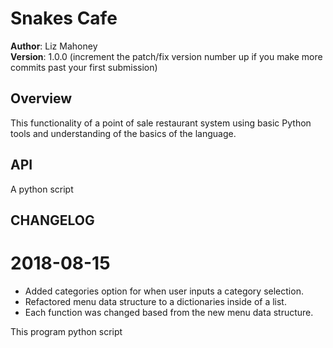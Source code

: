 # Snakes Cafe
**Author**: Liz Mahoney                                                   
**Version**: 1.0.0 (increment the patch/fix version number up if you make more commits past your first submission)

## Overview
<!-- Provide a high level overview of what this application is and why you are building it, beyond the fact that it's an assignment for a Code Fellows 401 class. (i.e. What's your problem domain?) -->
This functionality of a point of sale restaurant system using basic Python tools and understanding of the basics of the language.


## API
 A python script


## CHANGELOG

2018-08-15 
======

- Added categories option for when user inputs a category selection.
- Refactored menu data structure to a dictionaries inside of a list.
- Each function was changed based from the new menu data structure.

This program python script


